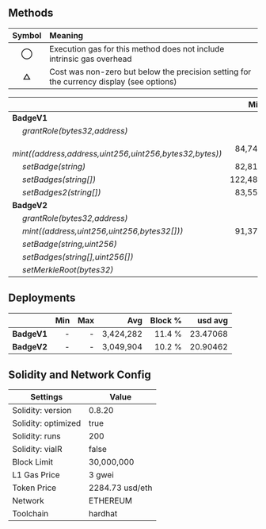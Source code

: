 ## Methods
| **Symbol** | **Meaning**                                                                              |
| :--------: | :--------------------------------------------------------------------------------------- |
|    **◯**   | Execution gas for this method does not include intrinsic gas overhead                    |
|    **△**   | Cost was non-zero but below the precision setting for the currency display (see options) |

|                                                                |     Min |     Max |     Avg | Calls | usd avg |
| :------------------------------------------------------------- | ------: | ------: | ------: | ----: | ------: |
| **BadgeV1**                                                    |         |         |         |       |         |
|        *grantRole(bytes32,address)*                            |       - |       - |  56,559 |     2 | 0.38767 |
|        *mint((address,address,uint256,uint256,bytes32,bytes))* |  84,742 | 101,854 |  85,099 |   204 | 0.58328 |
|        *setBadge(string)*                                      |  82,818 |  99,906 |  94,210 |     3 | 0.64573 |
|        *setBadges(string[])*                                   | 122,485 | 199,285 | 160,885 |     2 | 1.10274 |
|        *setBadges2(string[])*                                  |  83,557 | 122,486 | 109,510 |     3 | 0.75060 |
| **BadgeV2**                                                    |         |         |         |       |         |
|        *grantRole(bytes32,address)*                            |       - |       - |  56,625 |     2 | 0.38812 |
|        *mint((address,uint256,uint256,bytes32[]))*             |  91,379 |  94,782 |  93,492 |    48 | 0.64081 |
|        *setBadge(string,uint256)*                              |       - |       - |  65,813 |     1 | 0.45109 |
|        *setBadges(string[],uint256[])*                         |       - |       - | 498,007 |     1 | 3.41343 |
|        *setMerkleRoot(bytes32)*                                |       - |       - |  51,293 |     1 | 0.35157 |

## Deployments
|             | Min | Max  |       Avg | Block % |  usd avg |
| :---------- | --: | ---: | --------: | ------: | -------: |
| **BadgeV1** |   - |    - | 3,424,282 |  11.4 % | 23.47068 |
| **BadgeV2** |   - |    - | 3,049,904 |  10.2 % | 20.90462 |

## Solidity and Network Config
| **Settings**        | **Value**       |
| ------------------- | --------------- |
| Solidity: version   | 0.8.20          |
| Solidity: optimized | true            |
| Solidity: runs      | 200             |
| Solidity: viaIR     | false           |
| Block Limit         | 30,000,000      |
| L1 Gas Price        | 3 gwei          |
| Token Price         | 2284.73 usd/eth |
| Network             | ETHEREUM        |
| Toolchain           | hardhat         |

